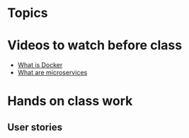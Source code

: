 # Topics


# Videos to watch before class

* [What is Docker](https://www.youtube.com/watch?v=dz5_lsWlfTU&t=148s)
* [What are microservices](https://www.youtube.com/watch?v=PY9xSykods4)

# Hands on class work

## User stories

